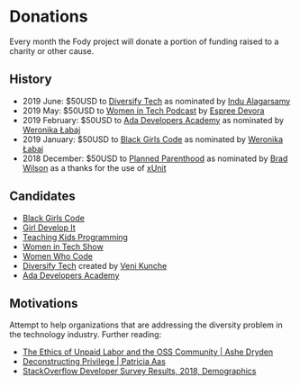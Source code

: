 # Donations

Every month the Fody project will donate a portion of funding raised to a charity or other cause.


## History


 * 2019 June: $50USD to [Diversify Tech](https://www.diversifytech.co/) as nominated by [Indu Alagarsamy](https://indu.dev/)
 * 2019 May: $50USD to [Women in Tech Podcast](http://podcast.womenintechshow.com/) by [Espree Devora](https://twitter.com/EspreeDevora)
 * 2019 February: $50USD to [Ada Developers Academy](https://www.adadevelopersacademy.org) as nominated by [Weronika Łabaj](https://weronikalabaj.com/)
 * 2019 January: $50USD to [Black Girls Code](http://www.blackgirlscode.com) as nominated by [Weronika Łabaj](https://weronikalabaj.com/)
 * 2018 December: $50USD to [Planned Parenthood](https://www.plannedparenthood.org) as nominated by [Brad Wilson](https://twitter.com/BradWilson) as a thanks for the use of [xUnit](https://xunit.github.io/)


## Candidates

 * [Black Girls Code](http://www.blackgirlscode.com)
 * [Girl Develop It](https://www.girldevelopit.com)
 * [Teaching Kids Programming](http://teachingkidsprogramming.org)
 * [Women in Tech Show](http://podcast.womenintechshow.com)
 * [Women Who Code](https://www.womenwhocode.com/)
 * [Diversify Tech](https://www.diversifytech.co) created by [Veni Kunche](https://www.patreon.com/venikunche)
 * [Ada Developers Academy](https://www.adadevelopersacademy.org)


## Motivations

Attempt to help organizations that are addressing the diversity problem in the technology industry. Further reading:

 * [The Ethics of Unpaid Labor and the OSS Community | Ashe Dryden](https://www.ashedryden.com/blog/the-ethics-of-unpaid-labor-and-the-oss-community)
 * [Deconstructing Privilege | Patricia Aas](https://vimeo.com/285097367)
 * [StackOverflow Developer Survey Results, 2018, Demographics](https://insights.stackoverflow.com/survey/2018/#demographics)
